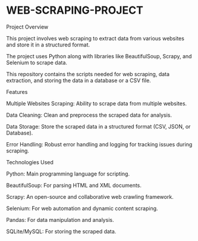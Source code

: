 # WEB-SCRAPING-PROJECT
Project Overview

This project involves web scraping to extract data from various websites and store it in a structured format. 

The project uses Python along with libraries like BeautifulSoup, Scrapy, and Selenium to scrape data. 

This repository contains the scripts needed for web scraping, data extraction, and storing the data in a database or a CSV file.

Features

Multiple Websites Scraping: Ability to scrape data from multiple websites.

Data Cleaning: Clean and preprocess the scraped data for analysis.

Data Storage: Store the scraped data in a structured format (CSV, JSON, or Database).

Error Handling: Robust error handling and logging for tracking issues during scraping.

Technologies Used

Python: Main programming language for scripting.

BeautifulSoup: For parsing HTML and XML documents.

Scrapy: An open-source and collaborative web crawling framework.

Selenium: For web automation and dynamic content scraping.

Pandas: For data manipulation and analysis.

SQLite/MySQL: For storing the scraped data.
